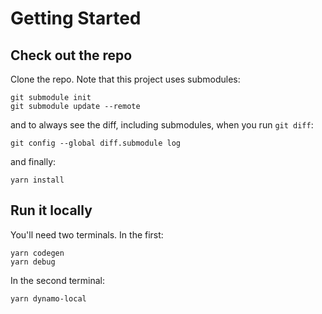 # Getting Started

## Check out the repo

Clone the repo. Note that this project uses submodules:

```
git submodule init
git submodule update --remote
```

and to always see the diff, including submodules, when you run `git diff`:

```
git config --global diff.submodule log
```

and finally:

```
yarn install
```

## Run it locally

You'll need two terminals. In the first:

```
yarn codegen
yarn debug
```

In the second terminal:

```
yarn dynamo-local
```
